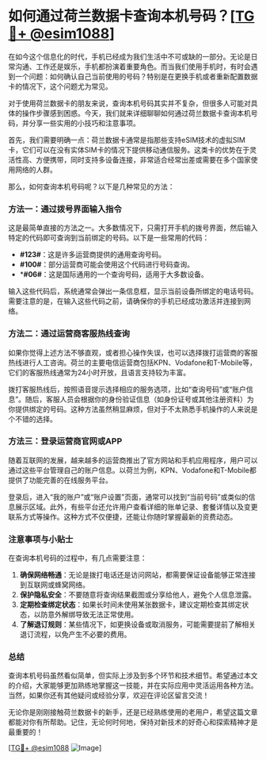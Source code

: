 # 如何通过荷兰数据卡查询本机号码？[[TG💪+ @esim1088](https://t.me/s/esim1088)]

在如今这个信息化的时代，手机已经成为我们生活中不可或缺的一部分。无论是日常沟通、工作还是娱乐，手机都扮演着重要角色。而当我们使用手机时，有时会遇到一个问题：如何确认自己当前使用的号码？特别是在更换手机或者重新配置数据卡的情况下，这个问题尤为常见。

对于使用荷兰数据卡的朋友来说，查询本机号码其实并不复杂，但很多人可能对具体的操作步骤感到困惑。今天，我们就来详细聊聊如何通过荷兰数据卡查询本机号码，并分享一些实用的小技巧和注意事项。

首先，我们需要明确一点：荷兰数据卡通常是指那些支持eSIM技术的虚拟SIM卡，它们可以在没有实体SIM卡的情况下提供移动通信服务。这类卡的优势在于灵活性高、方便携带，同时支持多设备连接，非常适合经常出差或需要在多个国家使用网络的人群。

那么，如何查询本机号码呢？以下是几种常见的方法：

### 方法一：通过拨号界面输入指令

这是最简单直接的方法之一。大多数情况下，只需打开手机的拨号界面，然后输入特定的代码即可查询到当前绑定的号码。以下是一些常用的代码：

- **#123#**：这是许多运营商提供的通用查询号码。
- **#100#**：部分运营商可能会使用这个代码进行号码查询。
- ***#06#**：这是国际通用的一个查询号码，适用于大多数设备。

输入这些代码后，系统通常会弹出一条信息框，显示当前设备所绑定的电话号码。需要注意的是，在输入这些代码之前，请确保你的手机已经成功激活并连接到网络。

### 方法二：通过运营商客服热线查询

如果你觉得上述方法不够直观，或者担心操作失误，也可以选择拨打运营商的客服热线进行人工咨询。荷兰的主要电信运营商包括KPN、Vodafone和T-Mobile等，它们的客服热线通常为24小时开放，且语言支持较为丰富。

拨打客服热线后，按照语音提示选择相应的服务选项，比如“查询号码”或“账户信息”。随后，客服人员会根据你的身份验证信息（如身份证号或其他注册资料）为你提供绑定的号码。这种方法虽然稍显麻烦，但对于不太熟悉手机操作的人来说是个不错的选择。

### 方法三：登录运营商官网或APP

随着互联网的发展，越来越多的运营商推出了官方网站和手机应用程序，用户可以通过这些平台管理自己的账户信息。以荷兰为例，KPN、Vodafone和T-Mobile都提供了功能完善的在线服务平台。

登录后，进入“我的账户”或“账户设置”页面，通常可以找到“当前号码”或类似的信息展示区域。此外，有些平台还允许用户查看详细的账单记录、套餐详情以及变更联系方式等操作。这种方式不仅便捷，还能让你随时掌握最新的资费动态。

### 注意事项与小贴士

在查询本机号码的过程中，有几点需要注意：

1. **确保网络畅通**：无论是拨打电话还是访问网站，都需要保证设备能够正常连接到互联网或蜂窝网络。
2. **保护隐私安全**：不要随意将查询结果截图或分享给他人，避免个人信息泄露。
3. **定期检查绑定状态**：如果长时间未使用某张数据卡，建议定期检查其绑定状态，以防意外解绑导致无法正常使用。
4. **了解退订规则**：某些情况下，如更换设备或取消服务，可能需要提前了解相关退订流程，以免产生不必要的费用。

### 总结

查询本机号码虽然看似简单，但实际上涉及到多个环节和技术细节。希望通过本文的介绍，大家能够更加熟练地掌握这一技能，并在实际应用中灵活运用各种方法。当然，如果你还有其他疑问或经验分享，欢迎在评论区留言交流！

无论你是刚刚接触荷兰数据卡的新手，还是已经熟练使用的老用户，希望这篇文章都能对你有所帮助。记住，无论何时何地，保持对新技术的好奇心和探索精神才是最重要的！

[[TG💪+ @esim1088](https://t.me/s/esim1088) ![Image](https://i.postimg.cc/4NQfJmqS/Snipaste-2025-05-13-00-14-12.png)]